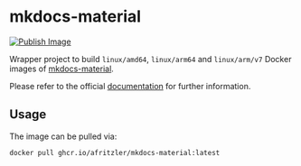 # mkdocs-material

[![Publish Image](https://github.com/afritzler/mkdocs-material/actions/workflows/publish-docker.yml/badge.svg)](https://github.com/afritzler/mkdocs-material/actions/workflows/publish-docker.yml)

Wrapper project to build `linux/amd64`, `linux/arm64` and `linux/arm/v7` Docker images of [mkdocs-material](https://github.com/squidfunk/mkdocs-material).

Please refer to the official [documentation](https://squidfunk.github.io/mkdocs-material/) for further information.

## Usage

The image can be pulled via:

```bash
docker pull ghcr.io/afritzler/mkdocs-material:latest
```
